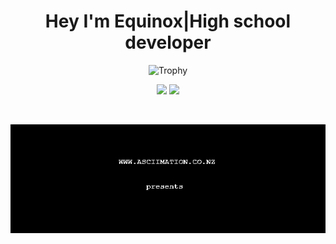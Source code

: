 <h1 align="center">Hey I'm Equinox|High school developer</h1>


<p align="center">
  <img src="https://github-profile-trophy.vercel.app/?username=0xEquinox&theme=radical&margin-w=15&margin-h=15&column=7" alt="Trophy" />
</p>

<p align="center">
  <img src="https://github-readme-stats.vercel.app/api?username=0xEquinox&hide_border=true&theme=radical" width="450"/>
  <img src="https://github-readme-stats.vercel.app/api/top-langs/?username=0xEquinox&layout=compact&hide_border=true&t&card_width=250rem&theme=radical" height="177rem" />
</p>

<br />

<p align="center">
  <img src="./ASCII-star-wars.gif" width="1000rem"></img>
 </p>

